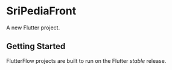 # SriPediaFront

A new Flutter project.

## Getting Started

FlutterFlow projects are built to run on the Flutter _stable_ release.
